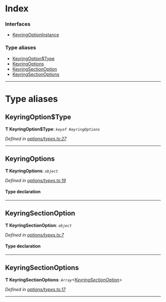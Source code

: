 

# Index

### Interfaces

* [KeyringOptionInstance](../interfaces/_options_types_.keyringoptioninstance.md)

### Type aliases

* [KeyringOption$Type](_options_types_.md#keyringoption_type)
* [KeyringOptions](_options_types_.md#keyringoptions)
* [KeyringSectionOption](_options_types_.md#keyringsectionoption)
* [KeyringSectionOptions](_options_types_.md#keyringsectionoptions)

---

# Type aliases

<a id="keyringoption_type"></a>

##  KeyringOption$Type

**Ƭ KeyringOption$Type**: *`keyof KeyringOptions`*

*Defined in [options/types.ts:27](https://github.com/polkadot-js/ui/blob/37f0289/packages/ui-keyring/src/options/types.ts#L27)*

___
<a id="keyringoptions"></a>

##  KeyringOptions

**Ƭ KeyringOptions**: *`object`*

*Defined in [options/types.ts:19](https://github.com/polkadot-js/ui/blob/37f0289/packages/ui-keyring/src/options/types.ts#L19)*

#### Type declaration

___
<a id="keyringsectionoption"></a>

##  KeyringSectionOption

**Ƭ KeyringSectionOption**: *`object`*

*Defined in [options/types.ts:7](https://github.com/polkadot-js/ui/blob/37f0289/packages/ui-keyring/src/options/types.ts#L7)*

#### Type declaration

___
<a id="keyringsectionoptions"></a>

##  KeyringSectionOptions

**Ƭ KeyringSectionOptions**: *`Array`<[KeyringSectionOption](_options_types_.md#keyringsectionoption)>*

*Defined in [options/types.ts:17](https://github.com/polkadot-js/ui/blob/37f0289/packages/ui-keyring/src/options/types.ts#L17)*

___

